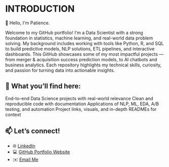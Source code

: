 # INTRODUCTION

👋 Hello, I'm Patience.

Welcome to my GitHub portfolio!
I'm a Data Scientist with a strong foundation in statistics, machine learning, and real-world data problem solving. 
My background includes working with tools like Python, R, and SQL to build predictive models, NLP solutions, ETL pipelines, and interactive dashboards.
This GitHub showcases some of my most impactful projects — from merger & acquisition success prediction models, to AI chatbots and business analytics. 
Each repository highlights my technical skills, curiosity, and passion for turning data into actionable insights.

## 💼 What you’ll find here:
End-to-end Data Science projects with real-world relevance
Clean and reproducible code with documentation
Applications of NLP, ML, EDA, A/B testing, and automation
Project links, visuals, and in-depth READMEs for context

## 📫 Let’s connect!
- 🌐 [LinkedIn](https://www.linkedin.com/in/patience-buxton-msc)
- 💻 [GitHub Portfolio Website](https://patiencebuxton.github.io/portfolio)
- ✉️ [Email Me](mailto:patiencebuxton9@gmail.com)



